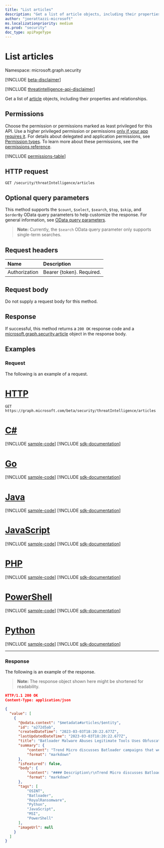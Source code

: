 ```yaml
---
title: "List articles"
description: "Get a list of article objects, including their properties and relationships."
author: "joerattazzi-microsoft"
ms.localizationpriority: medium
ms.prod: "security"
doc_type: apiPageType
---
```


# List articles

Namespace: microsoft.graph.security

[!INCLUDE [beta-disclaimer](../../includes/beta-disclaimer.md)]

[!INCLUDE [threatintelligence-api-disclaimer](../../includes/threatintelligence-api-disclaimer.md)]

Get a list of [article](../resources/security-article.md) objects, including their properties and relationships.

## Permissions

Choose the permission or permissions marked as least privileged for this API. Use a higher privileged permission or permissions [only if your app requires it](/graph/permissions-overview#best-practices-for-using-microsoft-graph-permissions). For details about delegated and application permissions, see [Permission types](/graph/permissions-overview#permission-types). To learn more about these permissions, see the [permissions reference](/graph/permissions-reference).

<!-- { "blockType": "permissions", "name": "security_article_list" } -->
[!INCLUDE [permissions-table](../includes/permissions/security-article-list-permissions.md)]

## HTTP request

<!-- {
  "blockType": "ignored"
}
-->
``` http
GET /security/threatIntelligence/articles
```

## Optional query parameters

This method supports the `$count`, `$select`, `$search`, `$top`, `$skip`, and `$orderBy` OData query parameters to help customize the response. For general information, see [OData query parameters](/graph/query-parameters).

> **Note:** Currently, the `$search` OData query parameter only supports single-term searches.

## Request headers

|Name|Description|
|:---|:---|
|Authorization|Bearer {token}. Required.|

## Request body

Do not supply a request body for this method.

## Response

If successful, this method returns a `200 OK` response code and a [microsoft.graph.security.article](../resources/security-article.md) object in the response body.

## Examples

### Request

The following is an example of a request.
# [HTTP](#tab/http)
<!-- {
  "blockType": "request",
  "name": "get_article"
}
-->
``` http
GET https://graph.microsoft.com/beta/security/threatIntelligence/articles
```

# [C#](#tab/csharp)
[!INCLUDE [sample-code](../includes/snippets/csharp/get-article-csharp-snippets.md)]
[!INCLUDE [sdk-documentation](../includes/snippets/snippets-sdk-documentation-link.md)]

# [Go](#tab/go)
[!INCLUDE [sample-code](../includes/snippets/go/get-article-go-snippets.md)]
[!INCLUDE [sdk-documentation](../includes/snippets/snippets-sdk-documentation-link.md)]

# [Java](#tab/java)
[!INCLUDE [sample-code](../includes/snippets/java/get-article-java-snippets.md)]
[!INCLUDE [sdk-documentation](../includes/snippets/snippets-sdk-documentation-link.md)]

# [JavaScript](#tab/javascript)
[!INCLUDE [sample-code](../includes/snippets/javascript/get-article-javascript-snippets.md)]
[!INCLUDE [sdk-documentation](../includes/snippets/snippets-sdk-documentation-link.md)]

# [PHP](#tab/php)
[!INCLUDE [sample-code](../includes/snippets/php/get-article-php-snippets.md)]
[!INCLUDE [sdk-documentation](../includes/snippets/snippets-sdk-documentation-link.md)]

# [PowerShell](#tab/powershell)
[!INCLUDE [sample-code](../includes/snippets/powershell/get-article-powershell-snippets.md)]
[!INCLUDE [sdk-documentation](../includes/snippets/snippets-sdk-documentation-link.md)]

# [Python](#tab/python)
[!INCLUDE [sample-code](../includes/snippets/python/get-article-python-snippets.md)]
[!INCLUDE [sdk-documentation](../includes/snippets/snippets-sdk-documentation-link.md)]

---

### Response

The following is an example of the response.
>**Note:** The response object shown here might be shortened for readability.
<!-- {
  "blockType": "response",
  "truncated": true,
  "@odata.type": "microsoft.graph.security.article"
}
-->
``` json
HTTP/1.1 200 OK
Content-Type: application/json

{
  "value": [
    {
      "@odata.context": "$metadata#articles/$entity",
      "id": "a272d5ab",
      "createdDateTime": "2023-03-03T18:20:22.677Z",
      "lastUpdatedDateTime": "2023-03-03T18:20:22.677Z",
      "title": "Batloader Malware Abuses Legitimate Tools Uses Obfuscated JavaScript Files in Q4 2022 Attacks",
      "summary": {
          "content": "Trend Micro discusses Batloader campaigns that were observed in the last quarter of 2022.",
          "format": "markdown"
      },
      "isFeatured": false,
      "body": {
          "content": "#### Description\r\nTrend Micro discusses Batloader...",
          "format": "markdown"
      },
      "tags": [
          "OSINT",
          "Batloader",
          "RoyalRansomware",
          "Python",
          "JavaScript",
          "MSI",
          "PowerShell"
      ],
      "imageUrl": null
    }
  ]
}
```
